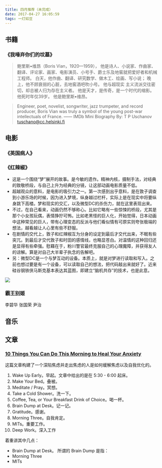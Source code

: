 ```yaml
---
title: 四月推荐（未完成）
date: 2017-04-27 16:05:59
tags: 一灯如豆
---
```


## **书籍**
### 《我唾弃你们的坟墓》

> 鲍里斯•维昂（Boris Vian，1920—1959），
> 他是诗人、小说家、作曲家、翻译、评论家、画家、电影演员、小号手、爵士乐及地窖就把爱好者和机械工程师。
> 白天，他作曲、翻译、研究数学、做木工、绘画、写小说；
> 晚上，他不顾衰弱的心脏，去地窖酒吧吹小号。
> 他与超现实 主义流派交往密切，却总被人归为存在主义者。
> 他是天才，是传奇，是一个时代的缩影。
> 他死时年仅39岁。
> 他是鲍里斯•维昂。

> Engineer, poet, novelist, songwriter, jazz trumpeter, and record producer, Boris Vian was truly a symbol of the young post-war intellectuals of France.
> —— IMDb Mini Biography By: T P Uschanov <tuschano@cc.helsinki.fi>

## **电影**

### 《英国病人》

### 《红辣椒》

- 这是一个围绕“梦”展开的故事。是今敏的遗作。精神内核，摄制手法，对经典的致敬桥段，与自己上升为经典的分镜，让这部动画电影质量不低。
- 超越观众的意料，是电影的吸引力之一。第一次感到出乎意料，是在敦子调查到小游乐场的时候，因为进入梦境，纵身越过栏杆，实际上是在现实中将要纵身跳下高楼。梦和现实的交汇，以及微型DC的杀伤力，就在这里表现出来。
- 不过，在自己看来，动画仍然不够称心。比如它略有一些惊悚的桥段，尤其是那个小女孩玩偶，表情狰狞可怖。比如老黑怪的巨人化，开始觉得，日本动画中这种常见的巨人，带有心理变态的反派与他们看似情有可原实则夸张极端的想法，越看越让人心里有些不舒服。
- 在剧情的交代上，敦子和红辣椒互为分身的设定到最后才交代出来，不眠有些突兀。到最后才交代敦子和时田的感情线，也略显苍白。对温情的这种回归还是显得有些牵强。慰藉在于，粉川警官最终克服自己的心理魔障，并获得友人的谅解。算是对自己大半辈子执念的告解吧。
- 另：微型DC是一个与梦互动的设备。本质上，就是对梦进行读取和写入。之前也想过要是有一个设备，可以读取自己的想法，把代码敲出来就好了。近来硅谷钢铁侠马斯克基本表达其蓝图，即建立“脑机共存”的技术，也是此意。

![](/images/paperika.jpeg)

### 霸王别姬
李碧华
张国荣
尹治



## **音乐**



## **文章**

### [10 Things You Can Do This Morning to Heal Your Anxiety](https://medium.com/personal-growth/10-things-you-can-do-this-morning-to-heal-your-anxiety-d1e320aef4b1)

这篇文章构建了一个深陷焦虑并走出焦虑的人是如何缓解焦虑以及自我优化的。

1. Wake Up Early。早起。文章中给出的是在 5:30 - 6:00 起床。
2. Make Your Bed。叠被。
3. Meditate / Pray。冥想。
4. Take a Cold Shower。洗一下。
5. Coffee, Tea, or Your Breakfast Drink of Choice。喝一杯。
6. Brain Dump at Desk。记一记。
7. Gratitude。感谢。
8. Morning Three。自我肯定。
9. MITs。重要工作。
10. Deep Work。深入工作

着重讲其中几点：

- Brain Dump at Desk。
  所谓的 Brain Dump 是指：
- Morning Three
- MITs